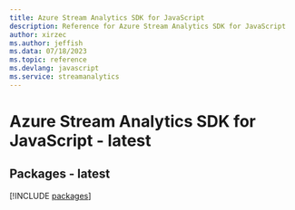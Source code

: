 ```yaml
---
title: Azure Stream Analytics SDK for JavaScript
description: Reference for Azure Stream Analytics SDK for JavaScript
author: xirzec
ms.author: jeffish
ms.data: 07/18/2023
ms.topic: reference
ms.devlang: javascript
ms.service: streamanalytics
---
```

# Azure Stream Analytics SDK for JavaScript - latest
## Packages - latest
[!INCLUDE [packages](stream-analytics-index.md)]